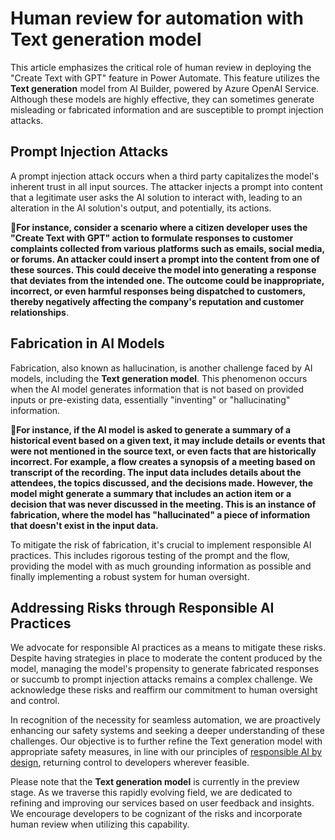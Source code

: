 # Human review for automation with Text generation model 

This article emphasizes the critical role of human review in deploying the "Create Text with GPT" feature in Power Automate. 
This feature utilizes the **Text generation** model from AI Builder, powered by Azure OpenAI Service. 
Although these models are highly effective, they can sometimes generate misleading or fabricated information and are susceptible to prompt injection attacks. 

## Prompt Injection Attacks 

A prompt injection attack occurs when a third party capitalizes the model's inherent trust in all input sources. 
The attacker injects a prompt into content that a legitimate user asks the AI solution to interact with, leading to an alteration in the AI solution's output, and potentially, its actions. 

📌**For instance, consider a scenario where a citizen developer uses the "Create Text with GPT" action to formulate responses to customer complaints collected from various platforms such as emails, social media, or forums. 
An attacker could insert a prompt into the content from one of these sources. 
This could deceive the model into generating a response that deviates from the intended one. 
The outcome could be inappropriate, incorrect, or even harmful responses being dispatched to customers, thereby negatively affecting the company's reputation and customer relationships**.

## Fabrication in AI Models 

Fabrication, also known as hallucination, is another challenge faced by AI models, including the **Text generation model**. 
This phenomenon occurs when the AI model generates information that is not based on provided inputs or pre-existing data, essentially "inventing" or "hallucinating" information. 

📌**For instance, if the AI model is asked to generate a summary of a historical event based on a given text, it may include details or events that were not mentioned in the source text, or even facts that are historically incorrect. For example, a flow creates a synopsis of a meeting based on transcript of the recording. 
The input data includes details about the attendees, the topics discussed, and the decisions made. However, the model might generate a summary that includes an action item or a decision that was never discussed in the meeting.
This is an instance of fabrication, where the model has "hallucinated" a piece of information that doesn't exist in the input data.**

To mitigate the risk of fabrication, it's crucial to implement responsible AI practices. 
This includes rigorous testing of the prompt and the flow, providing the model with as much grounding information as possible and finally implementing a robust system for human oversight. 

## Addressing Risks through Responsible AI Practices 

We advocate for responsible AI practices as a means to mitigate these risks. Despite having strategies in place to moderate the content produced by the model, managing the model's propensity to generate fabricated responses or succumb to prompt injection attacks remains a complex challenge.
We acknowledge these risks and reaffirm our commitment to human oversight and control.

In recognition of the necessity for seamless automation, we are proactively enhancing our safety systems and seeking a deeper understanding of these challenges. 
Our objective is to further refine the Text generation model with appropriate safety measures, in line with our principles of [responsible AI by design](https://blogs.microsoft.com/on-the-issues/2023/02/02/responsible-ai-chatgpt-artificial-intelligence/), returning control to developers wherever feasible. 

Please note that the **Text generation model** is currently in the preview stage. As we traverse this rapidly evolving field, we are dedicated to refining and improving our services based on user feedback and insights. We encourage developers to be cognizant of the risks and incorporate human review when utilizing this capability. 
